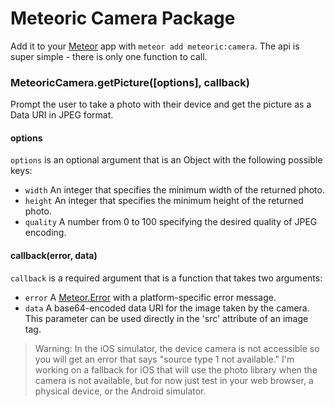 # Meteoric Camera Package

Add it to your [Meteor](http://meteor.com) app with `meteor add meteoric:camera`. The api is super simple - there is only one function to call.

### MeteoricCamera.getPicture([options], callback)

Prompt the user to take a photo with their device and get the picture as a Data URI in JPEG format.

#### options

`options` is an optional argument that is an Object with the following possible keys:

- `width` An integer that specifies the minimum width of the returned photo.
- `height` An integer that specifies the minimum height of the returned photo.
- `quality` A number from 0 to 100 specifying the desired quality of JPEG encoding.

#### callback(error, data)

`callback` is a required argument that is a function that takes two arguments:

- `error` A [Meteor.Error](http://docs.meteor.com/#meteor_error) with a platform-specific error message.
- `data` A base64-encoded data URI for the image taken by the camera. This parameter can be used directly in the 'src' attribute of an image tag.


> Warning: In the iOS simulator, the device camera is not accessible so you will get an error that says "source type 1 not available."
> I'm working on a fallback for iOS that will use the photo library when the camera is not available, but for now just test in your web browser, a physical device, or the Android simulator.
